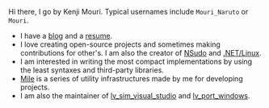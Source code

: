 ﻿Hi there, I go by Kenji Mouri. Typical usernames include `Mouri_Naruto` or
`Mouri`.

+ I have a [blog] and a [resume].
+ I love creating open-source projects and sometimes making contributions for
  other's. I am also the creator of [NSudo] and [.NET/Linux].
+ I am interested in writing the most compact implementations by using the 
  least syntaxes and third-party libraries.
+ [Mile] is a series of utility infrastructures made by me for developing 
  projects.
+ I am also the maintainer of [lv_sim_visual_studio] and [lv_port_windows].

[blog]: https://mourinaruto.github.io/
[resume]: https://mourinaruto.github.io/assets/resume/resume_english.pdf
[NSudo]: https://m2team.github.io/NSudo
[.NET/Linux]: https://github.com/dotnet-linux
[Mile]: https://github.com/ProjectMile
[lv_sim_visual_studio]: https://github.com/lvgl/lv_sim_visual_studio
[lv_port_windows]: https://github.com/lvgl/lv_port_windows
